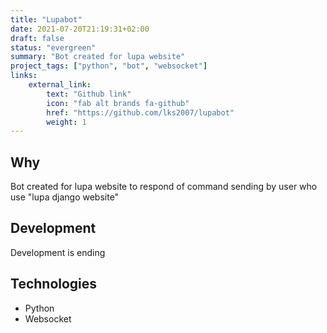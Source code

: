 ```yaml
---
title: "Lupabot"
date: 2021-07-20T21:19:31+02:00
draft: false
status: "evergreen"
summary: "Bot created for lupa website"
project_tags: ["python", "bot", "websocket"]
links:
    external_link:
        text: "Github link"
        icon: "fab alt brands fa-github"
        href: "https://github.com/lks2007/lupabot"
        weight: 1
---
```


## Why
Bot created for lupa website to respond of command sending by user who use "lupa django website"

## Development
Development is ending

## Technologies
- Python
- Websocket